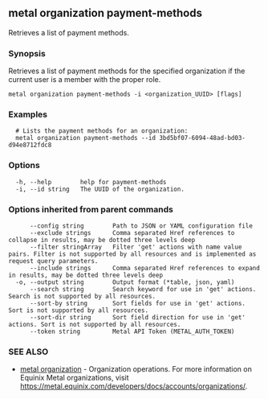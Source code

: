 ## metal organization payment-methods

Retrieves a list of payment methods.

### Synopsis

Retrieves a list of payment methods for the specified organization if the current user is a member with the proper role.

```
metal organization payment-methods -i <organization_UUID> [flags]
```

### Examples

```
  # Lists the payment methods for an organization:
  metal organization payment-methods --id 3bd5bf07-6094-48ad-bd03-d94e8712fdc8
```

### Options

```
  -h, --help        help for payment-methods
  -i, --id string   The UUID of the organization.
```

### Options inherited from parent commands

```
      --config string        Path to JSON or YAML configuration file
      --exclude strings      Comma separated Href references to collapse in results, may be dotted three levels deep
      --filter stringArray   Filter 'get' actions with name value pairs. Filter is not supported by all resources and is implemented as request query parameters.
      --include strings      Comma separated Href references to expand in results, may be dotted three levels deep
  -o, --output string        Output format (*table, json, yaml)
      --search string        Search keyword for use in 'get' actions. Search is not supported by all resources.
      --sort-by string       Sort fields for use in 'get' actions. Sort is not supported by all resources.
      --sort-dir string      Sort field direction for use in 'get' actions. Sort is not supported by all resources.
      --token string         Metal API Token (METAL_AUTH_TOKEN)
```

### SEE ALSO

* [metal organization](metal_organization.md)	 - Organization operations. For more information on Equinix Metal organizations, visit https://metal.equinix.com/developers/docs/accounts/organizations/.

